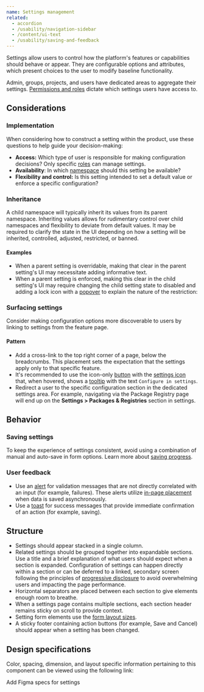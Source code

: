 ```yaml
---
name: Settings management
related:
  - accordion
  - /usability/navigation-sidebar
  - /content/ui-text
  - /usability/saving-and-feedback
---
```


Settings allow users to control how the platform's features or capabilities should behave or appear. They are configurable options and attributes, which present choices to the user to modify baseline functionality.

Admin, groups, projects, and users have dedicated areas to aggregate their settings. [Permissions and roles](https://docs.gitlab.com/ee/user/permissions.html) dictate which settings users have access to.

## Considerations

### Implementation

When considering how to construct a setting within the product, use these questions to help guide your decision-making:

- **Access:** Which type of user is responsible for making configuration decisions? Only specific [roles](https://docs.gitlab.com/ee/user/permissions.html) can manage settings.
- **Availability**: In which [namespace](https://docs.gitlab.com/ee/user/namespace/#types-of-namespaces) should this setting be available?
- **Flexibility and control:** Is this setting intended to set a default value or enforce a specific configuration?

### Inheritance

A child namespace will typically inherit its values from its parent namespace. Inheriting values allows for rudimentary control over child namespaces and flexibility to deviate from default values. It may be required to clarify the state in the UI depending on how a setting will be inherited, controlled, adjusted, restricted, or banned.

#### Examples

- When a parent setting is overridable, making that clear in the parent setting's UI may necessitate adding informative text.
- When a parent setting is enforced, making this clear in the child setting's UI may require changing the child setting state to disabled and adding a lock icon with a [popover](/components/popover) to explain the nature of the restriction:

<figure-img label="Example of locked setting" src="/img/locked-setting-example.png"></figure-img>

### Surfacing settings

Consider making configuration options more discoverable to users by linking to settings from the feature page.

#### Pattern

<figure-img label="Settings button with tooltip on hover" src="/img/settings-hover.svg"></figure-img>

- Add a cross-link to the top right corner of a page, below the breadcrumbs. This placement sets the expectation that the settings apply only to that specific feature.
- It's recommended to use the icon-only [button](/components/button) with the [settings icon](http://gitlab-org.gitlab.io/gitlab-svgs/?q=settings) that, when hovered, shows a [tooltip](/components/tooltip) with the text `Configure in settings`.
- Redirect a user to the specific configuration section in the dedicated settings area. For example, navigating via the Package Registry page will end up on the **Settings > Packages & Registries** section in settings.

## Behavior

### Saving settings

To keep the experience of settings consistent, avoid using a combination of manual and auto-save in form options. Learn more about [saving progress](/usability/saving-and-feedback#saving-progress).

### User feedback

- Use an [alert](/components/alert) for validation messages that are not directly correlated with an input (for example, failures). These alerts utilize [in-page placement](/components/alert#placement) when data is saved asynchronously.
- Use a [toast](/components/toast) for success messages that provide immediate confirmation of an action (for example, saving).

## Structure

<figure-img label="Example of settings layout" src="/img/settings-1-column.png"></figure-img>

- Settings should appear stacked in a single column.
- Related settings should be grouped together into expandable sections. Use a title and a brief explanation of what users should expect when a section is expanded. Configuration of settings can happen directly within a section or can be deferred to a linked, secondary screen following the principles of [progressive disclosure](/usability/progressive-disclosure) to avoid overwhelming users and impacting the page performance.
- Horizontal separators are placed between each section to give elements enough room to breathe.
- When a settings page contains multiple sections, each section header remains sticky on scroll to provide context.
- Setting form elements use the [form layout sizes](/patterns/forms#layout).
- A sticky footer containing action buttons (for example, Save and Cancel) should appear when a setting has been changed.

## Design specifications

Color, spacing, dimension, and layout specific information pertaining to this component can be viewed using the following link:

<todo>Add Figma specs for settings</todo>

